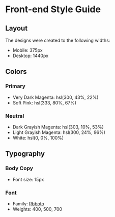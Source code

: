 # Front-end Style Guide

## Layout

The designs were created to the following widths:

- Mobile: 375px
- Desktop: 1440px

## Colors

### Primary

- Very Dark Magenta: hsl(300, 43%, 22%)
- Soft Pink: hsl(333, 80%, 67%)

### Neutral

- Dark Grayish Magenta: hsl(303, 10%, 53%)
- Light Grayish Magenta: hsl(300, 24%, 96%)
- White: hsl(0, 0%, 100%)

## Typography

### Body Copy

- Font size: 15px

### Font

- Family: [Rbboto](https://fonts.google.com/specimen/Roboto)
- Weights: 400, 500, 700
